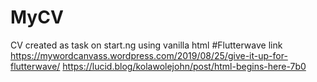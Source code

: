 # MyCV
CV created as task on start.ng using vanilla html
#Flutterwave link
https://mywordcanvass.wordpress.com/2019/08/25/give-it-up-for-flutterwave/
https://lucid.blog/kolawolejohn/post/html-begins-here-7b0
